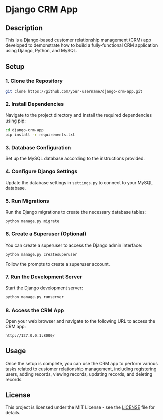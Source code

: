 # Django CRM App

## Description
This is a Django-based customer relationship management (CRM) app developed to demonstrate how to build a fully-functional CRM application using Django, Python, and MySQL.

## Setup

### 1. Clone the Repository
```bash
git clone https://github.com/your-username/django-crm-app.git
```

### 2. Install Dependencies
Navigate to the project directory and install the required dependencies using pip:
```bash
cd django-crm-app
pip install -r requirements.txt
```

### 3. Database Configuration
Set up the MySQL database according to the instructions provided.

### 4. Configure Django Settings
Update the database settings in `settings.py` to connect to your MySQL database.

### 5. Run Migrations
Run the Django migrations to create the necessary database tables:
```bash
python manage.py migrate
```

### 6. Create a Superuser (Optional)
You can create a superuser to access the Django admin interface:
```bash
python manage.py createsuperuser
```
Follow the prompts to create a superuser account.

### 7. Run the Development Server
Start the Django development server:
```bash
python manage.py runserver
```

### 8. Access the CRM App
Open your web browser and navigate to the following URL to access the CRM app:
```
http://127.0.0.1:8000/
```

## Usage
Once the setup is complete, you can use the CRM app to perform various tasks related to customer relationship management, including registering users, adding records, viewing records, updating records, and deleting records.

## License
This project is licensed under the MIT License - see the [LICENSE](LICENSE) file for details.
